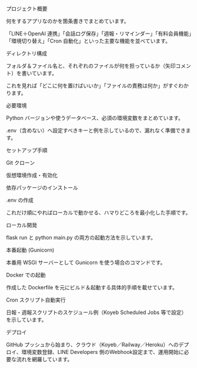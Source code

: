 プロジェクト概要

何をするアプリなのかを箇条書きでまとめています。

「LINE＋OpenAI 連携」「会話ログ保存」「週報・リマインダー」「有料会員機能」「環境切り替え」「Cron 自動化」といった主要な機能を並べています。

ディレクトリ構成

フォルダ＆ファイル名と、それぞれのファイルが何を担っているか（矢印コメント）を書いています。

これを見れば「どこに何を置けばいいか」「ファイルの責務は何か」がすぐわかります。

必要環境

Python バージョンや使うデータベース、必須の環境変数をまとめています。

.env（含めない）へ設定すべきキーと例を示しているので、漏れなく準備できます。

セットアップ手順

Git クローン

仮想環境作成・有効化

依存パッケージのインストール

.env の作成

これだけ順にやればローカルで動かせる、ハマりどころを最小化した手順です。

ローカル開発

flask run と python main.py の両方の起動方法を示しています。

本番起動 (Gunicorn)

本番用 WSGI サーバーとして Gunicorn を使う場合のコマンドです。

Docker での起動

作成した Dockerfile を元にビルド＆起動する具体的手順を載せています。

Cron スクリプト自動実行

日報・週報スクリプトのスケジュール例（Koyeb Scheduled Jobs 等で設定）を示しています。

デプロイ

GitHub プッシュから始まり、クラウド（Koyeb／Railway／Heroku）へのデプロイ、環境変数登録、LINE Developers 側のWebhook設定まで、運用開始に必要な流れを網羅しています。


